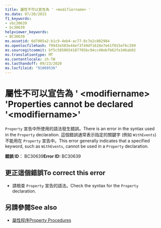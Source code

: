 ```yaml
---
title: 屬性不可以宣告為 ' <modifiername> '
ms.date: 07/20/2015
f1_keywords:
- vbc30639
- bc30639
helpviewer_keywords:
- BC30639
ms.assetid: 6d7005a2-b1c9-4eb4-ac77-8c7e2c802984
ms.openlocfilehash: f9943e503e44ef3f49df1628e7e61f015ef6c399
ms.sourcegitcommit: bf5c5850654187705bc94cc40ebfb62fe346ab02
ms.translationtype: MT
ms.contentlocale: zh-TW
ms.lasthandoff: 09/23/2020
ms.locfileid: "91069536"
---
```

# <a name="properties-cannot-be-declared-modifiername"></a><span data-ttu-id="c1a5b-102">屬性不可以宣告為 ' \<modifiername> '</span><span class="sxs-lookup"><span data-stu-id="c1a5b-102">Properties cannot be declared '\<modifiername>'</span></span>

<span data-ttu-id="c1a5b-103">`Property` 宣告中所使用的語法發生錯誤。</span><span class="sxs-lookup"><span data-stu-id="c1a5b-103">There is an error in the syntax used in the `Property` declaration.</span></span> <span data-ttu-id="c1a5b-104">這個錯誤通常表示指定的關鍵字 (例如 `WithEvents`) 不能用在 `Property` 宣告中。</span><span class="sxs-lookup"><span data-stu-id="c1a5b-104">This error generally indicates that a specified keyword, such as `WithEvents`, cannot be used in a `Property` declaration.</span></span>  
  
 <span data-ttu-id="c1a5b-105">**錯誤 ID︰** BC30639</span><span class="sxs-lookup"><span data-stu-id="c1a5b-105">**Error ID:** BC30639</span></span>  
  
## <a name="to-correct-this-error"></a><span data-ttu-id="c1a5b-106">更正這個錯誤</span><span class="sxs-lookup"><span data-stu-id="c1a5b-106">To correct this error</span></span>  
  
- <span data-ttu-id="c1a5b-107">請檢查 `Property` 宣告的語法。</span><span class="sxs-lookup"><span data-stu-id="c1a5b-107">Check the syntax for the `Property` declaration.</span></span>  
  
## <a name="see-also"></a><span data-ttu-id="c1a5b-108">另請參閱</span><span class="sxs-lookup"><span data-stu-id="c1a5b-108">See also</span></span>

- [<span data-ttu-id="c1a5b-109">屬性程序</span><span class="sxs-lookup"><span data-stu-id="c1a5b-109">Property Procedures</span></span>](../programming-guide/language-features/procedures/property-procedures.md)

